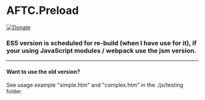 # <b>AFTC.Preload</b>
[![Donate](https://img.shields.io/badge/Donate-PayPal-green.svg)](https://www.paypal.com/cgi-bin/webscr?cmd=_donations&business=Darcey%2eLloyd%40gmail%2ecom&lc=GB&item_name=Darcey%20Lloyd%20Developer%20Donation&currency_code=GBP&bn=PP%2dDonationsBF%3abtn_donateCC_LG%2egif%3aNonHosted)

### ES5 version is scheduled for re-build (when I have use for it), if your using JavaScript modules / webpack use the jsm version.

<hr>

#### Want to use the old version?
See usage example "simple.htm" and "complex.htm" in the ./js/testing folder.